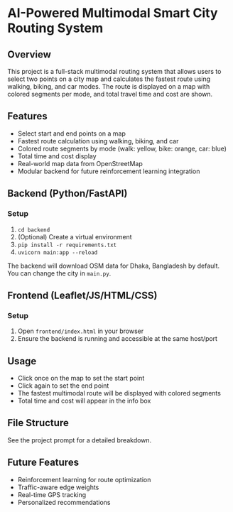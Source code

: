 # AI-Powered Multimodal Smart City Routing System

## Overview
This project is a full-stack multimodal routing system that allows users to select two points on a city map and calculates the fastest route using walking, biking, and car modes. The route is displayed on a map with colored segments per mode, and total travel time and cost are shown.

## Features
- Select start and end points on a map
- Fastest route calculation using walking, biking, and car
- Colored route segments by mode (walk: yellow, bike: orange, car: blue)
- Total time and cost display
- Real-world map data from OpenStreetMap
- Modular backend for future reinforcement learning integration

## Backend (Python/FastAPI)
### Setup
1. `cd backend`
2. (Optional) Create a virtual environment
3. `pip install -r requirements.txt`
4. `uvicorn main:app --reload`

The backend will download OSM data for Dhaka, Bangladesh by default. You can change the city in `main.py`.

## Frontend (Leaflet/JS/HTML/CSS)
### Setup
1. Open `frontend/index.html` in your browser
2. Ensure the backend is running and accessible at the same host/port

## Usage
- Click once on the map to set the start point
- Click again to set the end point
- The fastest multimodal route will be displayed with colored segments
- Total time and cost will appear in the info box

## File Structure
See the project prompt for a detailed breakdown.

## Future Features
- Reinforcement learning for route optimization
- Traffic-aware edge weights
- Real-time GPS tracking
- Personalized recommendations 